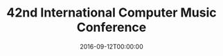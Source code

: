 ---
acronym: ICMC 2016
date: '2016-09-12T00:00:00'
ext_url: http://www.icmc2016.com/
location: Utrecht, Netherlands
submission_date: '2016-02-29T00:00:00'
title: 42nd International Computer Music Conference
---